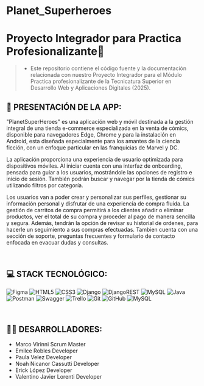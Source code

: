 # Planet_Superheroes
 

# Proyecto Integrador para Practica Profesionalizante📱

>* Este repositorio contiene el código fuente y la documentación relacionada con nuestro Proyecto Integrador para el Módulo Practica profesionalizante de la Tecnicatura Superior en Desarrollo Web y Aplicaciones Digitales (2025).


## 🚀 PRESENTACIÓN DE LA APP:

"PlanetSuperHeroes" es una aplicación web y móvil destinada a la gestión integral de una tienda e-commerce especializada en la venta de cómics, disponible para navegadores Edge, Chrome y para la instalación en Android, esta diseñada especialmente para los amantes de la ciencia ficción, con un enfoque particular en las franquicias de Marvel y DC.

La aplicación proporciona una experiencia de usuario optimizada para dispositivos móviles. Al iniciar cuenta con una interfaz de onboarding, pensada para guiar a los usuarios, mostrándole las opciones de registro e inicio de sesión. También podrán buscar y navegar por la tienda de cómics utilizando filtros por categoría. 

Los usuarios van a poder crear y personalizar sus perfiles, gestionar su información personal y disfrutar de una experiencia de compra fluida. La gestión de carritos de compra permitirá a los clientes añadir o eliminar productos, ver el total de su compra y proceder al pago de manera sencilla y segura. Además, tendrán la opción de revisar su historial de ordenes, para hacerle un seguimiento a sus compras efectuadas. Tambien cuenta con una sección de soporte, preguntas frecuentes y formulario de contacto enfocada en evacuar dudas y consultas.

<br/>

## 💻 STACK TECNOLÓGICO:

![Figma](https://img.shields.io/static/v1?style=for-the-badge&message=Figma&color=4169E1&logo=Figma&logoColor=fff&label=) ![HTML5](https://img.shields.io/badge/html5-%23E34F26.svg?style=for-the-badge&logo=html5&logoColor=white) ![CSS3](https://img.shields.io/badge/css3-%231572B6.svg?style=for-the-badge&logo=css3&logoColor=white) ![Django](https://img.shields.io/badge/django-%23092E20.svg?style=for-the-badge&logo=django&logoColor=white)  ![DjangoREST](https://img.shields.io/badge/DJANGO-REST-ff1709?style=for-the-badge&logo=django&logoColor=white&color=ff1709&labelColor=gray)  ![MySQL](https://img.shields.io/badge/mysql-4479A1.svg?style=for-the-badge&logo=mysql&logoColor=white) 
![Java](https://img.shields.io/badge/java-%23ED8B00.svg?style=for-the-badge&logo=openjdk&logoColor=white) ![Postman](https://img.shields.io/badge/Postman-FF6C37?style=for-the-badge&logo=postman&logoColor=white) ![Swagger](https://img.shields.io/badge/-Swagger-%23Clojure?style=for-the-badge&logo=swagger&logoColor=white) ![Trello](https://img.shields.io/badge/Trello-%23026AA7.svg?style=for-the-badge&logo=Trello&logoColor=white) ![Git](https://img.shields.io/badge/git-%23F05033.svg?style=for-the-badge&logo=git&logoColor=white) ![GitHub](https://img.shields.io/badge/github-%23121011.svg?style=for-the-badge&logo=github&logoColor=white) ![MySQL](https://img.shields.io/badge/mysql-4479A1.svg?style=for-the-badge&logo=mysql&logoColor=white)

<br/>

## 👩‍💻 DESARROLLADORES:

- Marco Virinni Scrum Master
- Emilce Robles Developer
- Paula Velez Developer
- Noah Nicanor Cassutti Developer
- Erick López Developer
- Valentino Javier Lorenti Developer
